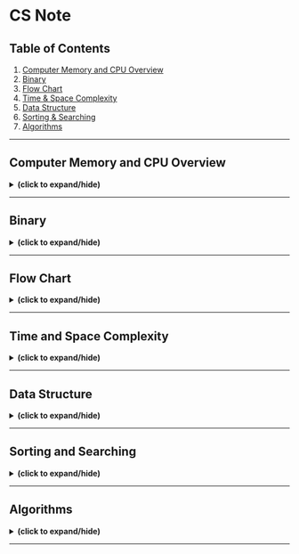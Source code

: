 # CS Note

## Table of Contents
1. [Computer Memory and CPU Overview](#memory)
2. [Binary](#binary)
3. [Flow Chart](#flow_chart)
4. [Time & Space Complexity](#time&space_complexity)
5. [Data Structure](#data_structure)
6. [Sorting & Searching](#sort_search)
7. [Algorithms](#algorithm)
   
---

<a id="memory"></a>
## Computer Memory and CPU Overview
<details close>
<summary><b>(click to expand/hide)</b></summary>
<!-- MarkdownTOC -->
  
### Introduction
- **Byte**: Consists of eight bits. 
- **Bit**: Simplest form of computing memory.
- **Memory Capacity**: Number of bytes a computer can hold.

### Central Processing Unit (CPU)
- Core of a computer.
- Processes both information and instructions.
- Works faster than the transfer of information.
- Switches tasks to allow info transfer to cache.

### Memory Types

#### Cache Memory
- Closest and fastest memory to the CPU.
- Most expensive type of memory.
- **Function**: When CPU gets an instruction, it checks cache first.
  - If info is in cache: it gets processed.
  - If not: CPU accesses main memory.
- Organized in zones: Zone 1 (most important) and subsequent zones (lesser importance).

#### Main Memory
1. **RAM (Read Access Memory)**:
   - Volatile: Info is lost when power is cut.
   - Holds data and instructions currently in use.
   - More RAM = Faster system due to improved transfer rate.
   
2. **ROM (Read Only Memory)**:
   - Non-volatile: Info retained when power is off.
   - Pre-programmed and cannot be altered.
   - Contains critical instructions/data, especially during startup.

#### Secondary Memory
- External memory solutions.
- Slower access compared to main and cache memory.
- Must transfer info to RAM for access.
- **Examples**: Cloud storage, external hard drives, memory sticks.

#### Resources
- Memory can be stored side-by-side or spread out throughout your computer. For some insights on this, you might be interested in reading more about [heap versus stack memory](https://courses.engr.illinois.edu/cs225/fa2022/resources/stack-heap/)

<!-- /MarkdownTOC -->
</details>

---

<a id="binary"></a>
## Binary
<details close>
<summary><b>(click to expand/hide)</b></summary>
<!-- MarkdownTOC -->

### Boolean logic
#### Truth Table
![boolean truth table](./images/boolean_truth_table.png)

#### Gates
![boolean logic gates](./images/boolean_logic_gate.png)

<!-- /MarkdownTOC -->
</details>

---

<a id="flow_chart"></a>
## Flow Chart
<details close>
<summary><b>(click to expand/hide)</b></summary>
<!-- MarkdownTOC -->

#### flow chart example
![flow chart example](./images/flow_chart_example.png)

<!-- /MarkdownTOC -->
</details>

---

<a id="time&space_complexity"></a>
## Time and Space Complexity
<details close>
<summary><b>(click to expand/hide)</b></summary>
<!-- MarkdownTOC -->

### Time Complexity
![time complexity graph](./images/time_complexity_graph.png)

### Space Complexity
space complexity = input space + auxiliary space

### Big-O notation (Time & space complexity)

#### Time & Space Complexity Table
![time and complexity table](./images/time_space_complexity_table.png)

#### Resources
- A discussion of [time and space costs](https://www.cs.utexas.edu/users/djimenez/utsa/cs1723/lecture2.html) and plus some helpful examples
- A Scaler Topics article about [space complexity](https://www.scaler.com/topics/data-structures/space-complexity-in-data-structure/)


<!-- /MarkdownTOC -->
</details>

---

<a id="data_structure"></a>
## Data Structure
<details close>
<summary><b>(click to expand/hide)</b></summary>
<!-- MarkdownTOC -->

### Basic Data Structure
#### Resources
- This [Array basics](https://www.cs.fsu.edu/~myers/c++/notes/arrays.html) article provides an excellent write-up on arrays and how they are initialized and used. 
- This article called [Immutable data structures in F#](https://www.compositional-it.com/news-blog/immutable-data-structures-in-f/) provides an analysis of mutable versus immutable data structures:
- This article about [First-class objects](https://isaaccomputerscience.org/concepts/prog_func_first_class_objects?examBoard=all&stage=all) outlines what a first-class object is

### Collection Data Structures
#### Resources
- This article about [Understanding Java tree APIs](https://www.developer.com/design/understanding-java-tree-apis/) provides some excellent additional insight into different types of trees and the various attributes associated with them.
- This article about [Binary trees in C](https://data-flair.training/blogs/binary-tree-in-c/) gives a breakdown of how trees are used in C. The focus is on the binary tree and the various types of binary trees and how one would implement them.
- This article about [C# collections](https://www.tutorialspoint.com/csharp/csharp_collections.htm) gives an overview things like arraylist, hashtable, lists and so on implemented in C#.
- This article about [Trees](https://isaaccomputerscience.org/concepts/dsa_datastruct_tree?examBoard=all&stage=all) provides an informative analysis of trees.
- This article about [Array-based lists](https://opendatastructures.org/ods-cpp/2_Array_Based_Lists.html) gives more information relating to lists that are backed by arrays.
- This article called [What are static and dynamic data structures](https://www.scaler.com/topics/static-and-dynamic-data-structure/) gives an interesting breakdown and analysis of static and dynamic data structures

### Advanced Data Structures
#### Resources
- When discussing hashing the probability of collisions was introduced. Learn more about the statistics behind the 
[birthday paradox](https://www.scientificamerican.com/article/bring-science-home-probability-birthday-paradox/).
- An excellent breakdown of [graphs](https://www.shiksha.com/online-courses/articles/graphs-in-data-structure-types-representation-operations/) with associated terminology;
- Information on [heaps](https://www.cs.auckland.ac.nz/software/AlgAnim/heaps.html) how to add and remove from them/

<!-- /MarkdownTOC -->
</details>

---

<a id="sort_search"></a>
## Sorting and Searching
<details close>
<summary><b>(click to expand/hide)</b></summary>
<!-- MarkdownTOC -->

### Sorting

#### Selection Sort
- Worst case: O(N^2)
- Average case: O(N^2)
- Best case: O(N^2)
- Space complexity: O(1) Auxiliary

#### Quick Sort
- Worst case: O(N^2)
- Average case: O(N log N)
- Best case: O(N log N)
- Space complexity: O(N) Auxiliary

### Searching

#### Linear Search
- Worst case: O(N)
- Average case: O(N)
- Best case: O(1)
- Space complexity: O(N) Auxiliary

#### Binary Search
- Worst case: O(log N)
- Average case: O(log N)
- Best case: O(1)
- Space complexity: O(N) Auxiliary

#### Resources
- Here is an article on [Time and space complexity of selection sort](https://iq.opengenus.org/time-complexity-of-selection-sort/). It includes an implementation of selection sort and how one can calculate the complexity involved.
- Here is an article about [Quick-sort](https://www.commonlounge.com/quick-sort-video-tutorial-pseudo-code-and-in-place-sorting-608c5c7284b148eb9d550e6166303142/) with a video tutorial and pseudocode. It provides a detailed analysis of various sorting algorithms, comparisons and further links to video explanations.



<!-- /MarkdownTOC -->
</details>

---

<a id="algorithm"></a>
## Algorithms
<details close>
<summary><b>(click to expand/hide)</b></summary>
<!-- MarkdownTOC -->

### Divide and Conquer
#### Merge Sort

### Recursion

### Dynamic programming
#### Memoization

### Greedy algorithms

<!-- /MarkdownTOC -->
</details>

---
